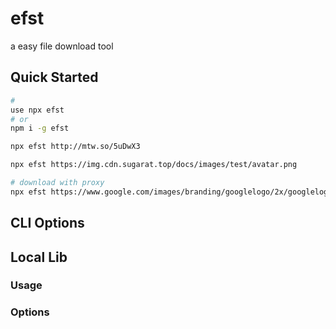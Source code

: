 # efst

a easy file download tool
## Quick Started
```sh
# 
use npx efst
# or
npm i -g efst
```

```sh
npx efst http://mtw.so/5uDwX3

npx efst https://img.cdn.sugarat.top/docs/images/test/avatar.png

# download with proxy
npx efst https://www.google.com/images/branding/googlelogo/2x/googlelogo_color_92x30dp.png --proxy http://127.0.0.1:7890
```
## CLI Options

## Local Lib

### Usage

### Options

